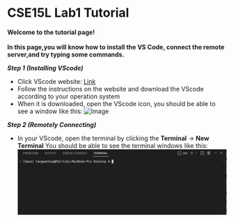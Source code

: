 # CSE15L Lab1 Tutorial
**Welcome to the tutorial page! 
<br>
<br>
In this page,you will know how to install the VS Code, connect the remote server,and try typing some commands.**

***Step 1 (Installing VScode)***
* Click VScode website: [Link](https://code.visualstudio.com/)
* Follow the instructions on the website and download the VScode according to your operation system
* When it is downloaded, open the VScode icon, you should be able to see a window like this:
![Image](https://ucsd-cse15l-w23.github.io/images/vscode.png)

***Step 2 (Remotely Connecting)***
* In your VScode, open the terminal by clicking the **Terminal** → **New Terminal**
You should be able to see the terminal windows like this:
![terminal](https://github.com/PatrickTangwen/cse15l-lab-reports/blob/main/image.png)




